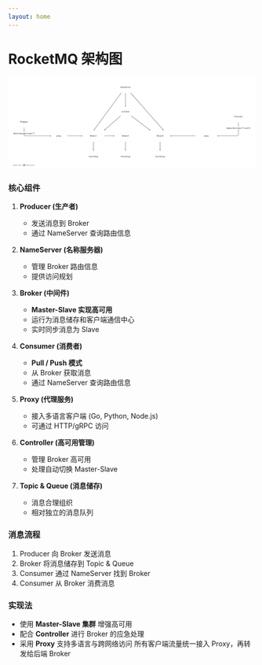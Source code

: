 ```yaml
---
layout: home
---
```

# RocketMQ 架构图

![架构](./assets/architecture.png)
### 核心组件
1. **Producer (生产者)**
    - 发送消息到 Broker
    - 通过 NameServer 查询路由信息

2. **NameServer (名称服务器)**
    - 管理 Broker 路由信息
    - 提供访问规划

3. **Broker (中间件)**
    - **Master-Slave 实现高可用**
    - 运行为消息储存和客户端通信中心
    - 实时同步消息为 Slave

4. **Consumer (消费者)**
    - **Pull / Push 模式**
    - 从 Broker 获取消息
    - 通过 NameServer 查询路由信息

5. **Proxy (代理服务)**
    - 接入多语言客户端 (Go, Python, Node.js)
    - 可通过 HTTP/gRPC 访问

6. **Controller (高可用管理)**
    - 管理 Broker 高可用
    - 处理自动切换 Master-Slave

7. **Topic & Queue (消息储存)**
    - 消息合理组织
    - 相对独立的消息队列

### 消息流程
1. Producer 向 Broker 发送消息
2. Broker 将消息储存到 Topic & Queue
3. Consumer 通过 NameServer 找到 Broker
4. Consumer 从 Broker 消费消息

### 实现法
- 使用 **Master-Slave 集群** 增强高可用
- 配合 **Controller** 进行 Broker 的应急处理
- 采用 **Proxy** 支持多语言与跨网络访问 所有客户端流量统一接入 Proxy，再转发给后端 Broker


